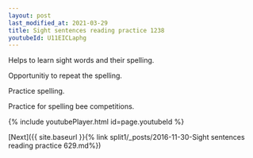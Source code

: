 ```yaml
---
layout: post
last_modified_at: 2021-03-29
title: Sight sentences reading practice 1238
youtubeId: U11EICLaphg
---
```

 
 
Helps to learn sight words and their spelling.

Opportunitiy to repeat the spelling. 

Practice spelling. 
 
Practice for spelling bee competitions. 
 
{% include youtubePlayer.html id=page.youtubeId %}
 
 

[Next]({{ site.baseurl }}{% link  split1/_posts/2016-11-30-Sight sentences reading practice 629.md%})
 
